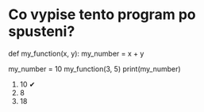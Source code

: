 # Co vypise tento program po spusteni?

def my_function(x, y):
  my_number = x + y

my_number = 10
my_function(3, 5)
print(my_number)

1. 10 ✔
2. 8
3. 18
